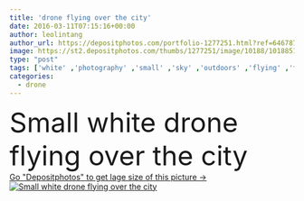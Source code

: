 ```yaml
---
title: 'drone flying over the city'
date: 2016-03-11T07:15:16+00:00
author: leolintang
author_url: https://depositphotos.com/portfolio-1277251.html?ref=64678756
image: https://st2.depositphotos.com/thumbs/1277251/image/10188/101885138/api_thumb_450.jpg?forcejpeg=true
type: "post"
tags: ['white' ,'photography' ,'small' ,'sky' ,'outdoors' ,'flying' ,'transport' ,'vehicle' ,'cloud' ,'technology' ,'modern' ,'motion' ,'float' ,'city' ,'wireless' ,'digital' ,'professional' ,'camera' ,'remote' ,'town' ,'fly' ,'watching' ,'robot' ,'flight' ,'innovation' ,'buildings' ,'control' ,'propeller' ,'gadget' ,'aircraft' ,'helicopter' ,'spy' ,'surveillance' ,'aviation' ,'aerial' ,'copter' ,'rotor' ,'hover' ,'drone' ,'unmanned' ,'gimbal' ,'uav' ,'quadrocopter' ,'quadcopter' ]
categories: 
  - drone
---
```

<div aling="center">
            <font size="60"> Small white drone flying over the city</font>   
</div>
<div>
    <a href='https://st2.depositphotos.com/thumbs/1277251/image/10188/101885138/api_thumb_450.jpg?forcejpeg=true?ref=64678756' target=_blank > Go "Depositphotos" to get lage size of this picture ->
        <img href='https://st2.depositphotos.com/thumbs/1277251/image/10188/101885138/api_thumb_450.jpg?forcejpeg=true?ref=64678756' src='https://st2.depositphotos.com/1277251/10188/i/950/depositphotos_101885138-stock-photo-drone-flying-over-the-city.jpg?forcejpeg=true' alt='Small white drone flying over the city' >
    </a>
</div>
